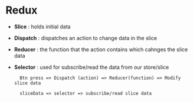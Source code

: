 # Redux

- **Slice** : holds initial data
- **Dispatch** : dispatches an action to change data in the slice
- **Reducer** : the function that the action contains which cahnges the slice data
- **Selector** : used for subscribe/read the data from our store/slice

        Btn press => Dispatch (action) => Reducer(function) => Modify slice data

        sliceData => selector => subscribe/read slice data